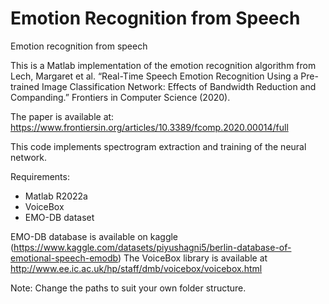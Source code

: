 # Emotion Recognition from Speech
 Emotion recognition from speech
 
This is a Matlab implementation of the emotion recognition algorithm from 
Lech, Margaret et al. “Real-Time Speech Emotion Recognition Using a Pre-trained Image Classification Network: Effects of Bandwidth Reduction and Companding.” Frontiers in Computer Science (2020).

The paper is available at:
https://www.frontiersin.org/articles/10.3389/fcomp.2020.00014/full

This code implements spectrogram extraction and training of the neural network.  

Requirements:
- Matlab R2022a
- VoiceBox
- EMO-DB dataset

EMO-DB database is available on kaggle (https://www.kaggle.com/datasets/piyushagni5/berlin-database-of-emotional-speech-emodb)
The VoiceBox library is available at http://www.ee.ic.ac.uk/hp/staff/dmb/voicebox/voicebox.html

Note:
Change the paths to suit your own folder structure.
